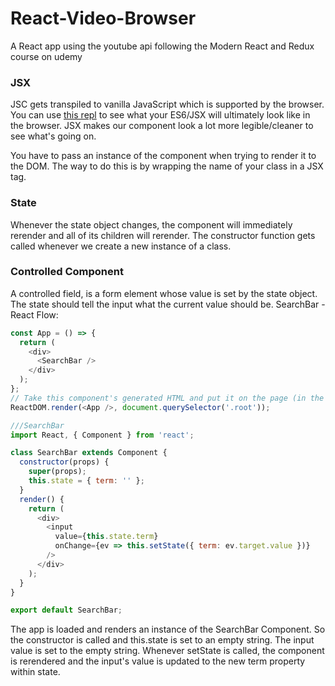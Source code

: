 # React-Video-Browser
A React app using the youtube api following the Modern React and Redux course on udemy

### JSX
JSC gets transpiled to vanilla JavaScript which is supported by the browser. You can use [this repl](http://babeljs.io/repl/#?babili=false&evaluate=true&lineWrap=false&presets=react%2Cstage-2&targets=&browsers=&builtIns=false&debug=false&experimental=false&loose=false&spec=false&code=&playground=true) to see what your ES6/JSX will ultimately look like in the browser. JSX makes our component look a lot more legible/cleaner to see what's going on.

You have to pass an instance of the component when trying to render it to the DOM. The way to do this is by wrapping the name of your class in a JSX tag.

### State
Whenever the state object changes, the component will immediately rerender and all of its children will rerender.
The constructor function gets called whenever we create a new instance of a class.


### Controlled Component
A controlled field, is a form element whose value is set by the state object.
The state should tell the input what the current value should be.
SearchBar - React Flow:
```js
const App = () => {
  return (
    <div>
      <SearchBar />
    </div>
  );
};
// Take this component's generated HTML and put it on the page (in the DOM)
ReactDOM.render(<App />, document.querySelector('.root'));

///SearchBar
import React, { Component } from 'react';

class SearchBar extends Component {
  constructor(props) {
    super(props);
    this.state = { term: '' };
  }
  render() {
    return (
      <div>
        <input
          value={this.state.term}
          onChange={ev => this.setState({ term: ev.target.value })}
        />
      </div>
    );
  }
}

export default SearchBar;


```
The app is loaded and renders an instance of the SearchBar Component. So the constructor is called and this.state is set to an empty string. The input value is set to the empty string. Whenever setState is called, the component is rerendered and the input's value is updated to the new term property within state.
